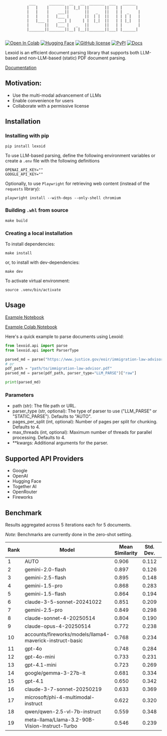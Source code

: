 <div align="center">
  
```
 ___      _______  __   __  _______  ___   ______  
|   |    |       ||  |_|  ||       ||   | |      | 
|   |    |    ___||       ||   _   ||   | |  _    |
|   |    |   |___ |       ||  | |  ||   | | | |   |
|   |___ |    ___| |     | |  |_|  ||   | | |_|   |
|       ||   |___ |   _   ||       ||   | |       |
|_______||_______||__| |__||_______||___| |______| 
                                                                                                    
```
  
</div>

[![Open In Colab](https://colab.research.google.com/assets/colab-badge.svg)](https://colab.research.google.com/github/oidlabs-com/Lexoid/blob/main/examples/example_notebook_colab.ipynb)
[![Hugging Face](https://img.shields.io/badge/%F0%9F%A4%97%20Hugging%20Face-Spaces-yellow)](https://huggingface.co/spaces/oidlabs/Lexoid)
[![GitHub license](https://img.shields.io/badge/License-Apache_2.0-turquoise.svg)](https://github.com/oidlabs-com/Lexoid/blob/main/LICENSE)
[![PyPI](https://img.shields.io/pypi/v/lexoid)](https://pypi.org/project/lexoid/)
[![Docs](https://github.com/oidlabs-com/Lexoid/actions/workflows/deploy_docs.yml/badge.svg)](https://oidlabs-com.github.io/Lexoid/)

Lexoid is an efficient document parsing library that supports both LLM-based and non-LLM-based (static) PDF document parsing.

[Documentation](https://oidlabs-com.github.io/Lexoid/)

## Motivation:

- Use the multi-modal advancement of LLMs
- Enable convenience for users
- Collaborate with a permissive license

## Installation

### Installing with pip

```
pip install lexoid
```

To use LLM-based parsing, define the following environment variables or create a `.env` file with the following definitions

```
OPENAI_API_KEY=""
GOOGLE_API_KEY=""
```

Optionally, to use `Playwright` for retrieving web content (instead of the `requests` library):

```
playwright install --with-deps --only-shell chromium
```

### Building `.whl` from source

```
make build
```

### Creating a local installation

To install dependencies:

```
make install
```

or, to install with dev-dependencies:

```
make dev
```

To activate virtual environment:

```
source .venv/bin/activate
```

## Usage

[Example Notebook](https://github.com/oidlabs-com/Lexoid/blob/main/examples/example_notebook.ipynb)

[Example Colab Notebook](https://colab.research.google.com/github/oidlabs-com/Lexoid/blob/main/examples/example_notebook_colab.ipynb)

Here's a quick example to parse documents using Lexoid:

```python
from lexoid.api import parse
from lexoid.api import ParserType

parsed_md = parse("https://www.justice.gov/eoir/immigration-law-advisor", parser_type="LLM_PARSE")["raw"]
# or
pdf_path = "path/to/immigration-law-advisor.pdf"
parsed_md = parse(pdf_path, parser_type="LLM_PARSE")["raw"]

print(parsed_md)
```

### Parameters

- path (str): The file path or URL.
- parser_type (str, optional): The type of parser to use ("LLM_PARSE" or "STATIC_PARSE"). Defaults to "AUTO".
- pages_per_split (int, optional): Number of pages per split for chunking. Defaults to 4.
- max_threads (int, optional): Maximum number of threads for parallel processing. Defaults to 4.
- \*\*kwargs: Additional arguments for the parser.

## Supported API Providers
* Google
* OpenAI
* Hugging Face
* Together AI
* OpenRouter
* Fireworks

## Benchmark

Results aggregated across 5 iterations each for 5 documents.

_Note:_ Benchmarks are currently done in the zero-shot setting.

| Rank | Model | Mean Similarity | Std. Dev. | Time (s) | Cost ($) |
| --- | --- | --- | --- | --- | --- |
| 1 | AUTO | 0.906 | 0.112 | 9.56 | 0.00068 |
| 2 | gemini-2.0-flash | 0.897 | 0.126 | 9.91 | 0.00078 |
| 3 | gemini-2.5-flash | 0.895 | 0.148 | 54.10 | 0.01051 |
| 4 | gemini-1.5-pro | 0.868 | 0.283 | 15.03 | 0.00637 |
| 5 | gemini-1.5-flash | 0.864 | 0.194 | 15.47 | 0.00044 |
| 6 | claude-3-5-sonnet-20241022 | 0.851 | 0.209 | 15.99 | 0.01758 |
| 7 | gemini-2.5-pro | 0.849 | 0.298 | 101.95 | 0.01859 |
| 8 | claude-sonnet-4-20250514 | 0.804 | 0.190 | 19.27 | 0.02071 |
| 9 | claude-opus-4-20250514 | 0.772 | 0.238 | 20.03 | 0.09207 |
| 10 | accounts/fireworks/models/llama4-maverick-instruct-basic | 0.768 | 0.234 | 12.12 | 0.00150 |
| 11 | gpt-4o | 0.748 | 0.284 | 26.80 | 0.01478 |
| 12 | gpt-4o-mini | 0.733 | 0.231 | 18.18 | 0.00650 |
| 13 | gpt-4.1-mini | 0.723 | 0.269 | 20.91 | 0.00351 |
| 14 | google/gemma-3-27b-it | 0.681 | 0.334 | 19.41 | 0.00027 |
| 15 | gpt-4.1 | 0.650 | 0.342 | 33.72 | 0.01443 |
| 16 | claude-3-7-sonnet-20250219 | 0.633 | 0.369 | 14.24 | 0.01763 |
| 17 | microsoft/phi-4-multimodal-instruct | 0.622 | 0.320 | 13.15 | 0.00050 |
| 18 | qwen/qwen-2.5-vl-7b-instruct | 0.559 | 0.348 | 17.71 | 0.00086 |
| 19 | meta-llama/Llama-3.2-90B-Vision-Instruct-Turbo | 0.546 | 0.239 | 29.26 | 0.01103 |
